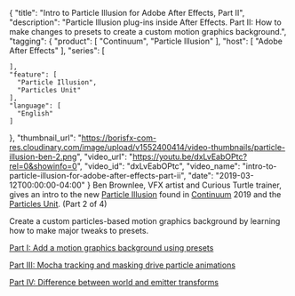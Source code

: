 {
  "title": "Intro to Particle Illusion for Adobe After Effects, Part II",
  "description": "Particle Illusion plug-ins inside After Effects. Part II: How to make changes to presets to create a custom motion graphics background.",
  "tagging": {
    "product": [
      "Continuum",
      "Particle Illusion"
    ],
    "host": [
      "Adobe After Effects"
    ],
    "series": [

    ],
    "feature": [
      "Particle Illusion",
      "Particles Unit"
    ],
    "language": [
      "English"
    ]
  },
  "thumbnail_url": "https://borisfx-com-res.cloudinary.com/image/upload/v1552400414/video-thumbnails/particle-illusion-ben-2.png",
  "video_url": "https://youtu.be/dxLvEabOPtc?rel=0&showinfo=0",
  "video_id": "dxLvEabOPtc",
  "video_name": "intro-to-particle-illusion-for-adobe-after-effects-part-ii",
  "date": "2019-03-12T00:00:00-04:00"
}
Ben Brownlee, VFX artist and Curious Turtle trainer, gives an intro to the new [Particle Illusion](https://borisfx.com/products/particle-illusion/ "Boris FX - Particle Illusion") found in [Continuum](https://borisfx.com/products/continuum/ "Boris FX - Continuum VFX plug-ins") 2019 and the [Particles Unit](https://borisfx.com/products/continuum-units/particles/ "Boris FX - Particles Unit featuring Particle Illusion"). (Part 2 of 4)

Create a custom particles-based motion graphics background by learning how to make major tweaks to presets.

[Part I: Add a motion graphics background using presets](https://borisfx.com/videos/intro-to-particle-illusion-for-adobe-after-effects-part-i/ "Boris FX: Intro Particle Illusion for AE, Presets")

[Part III: Mocha tracking and masking drive particle animations](https://borisfx.com/videos/intro-to-particle-illusion-for-adobe-after-effects-part-iii/ "Boris FX: Intro Particle Illusion for AE, Mocha Planar Tracking" )

[Part IV: Difference between world and emitter transforms ](https://borisfx.com/videos/intro-to-particle-illusion-for-adobe-after-effects-part-iv/ "Boris FX: Intro Particle Illusion for AE, Tips and Tricks")
